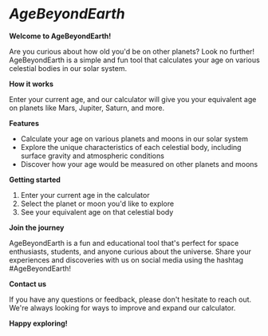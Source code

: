 *AgeBeyondEarth*
================

**Welcome to AgeBeyondEarth!**

Are you curious about how old you'd be on other planets? Look no further! AgeBeyondEarth is a simple and fun tool that calculates your age on various celestial bodies in our solar system.

**How it works**

Enter your current age, and our calculator will give you your equivalent age on planets like Mars, Jupiter, Saturn, and more.

**Features**

* Calculate your age on various planets and moons in our solar system
* Explore the unique characteristics of each celestial body, including surface gravity and atmospheric conditions
* Discover how your age would be measured on other planets and moons

**Getting started**

1. Enter your current age in the calculator
2. Select the planet or moon you'd like to explore
3. See your equivalent age on that celestial body

**Join the journey**

AgeBeyondEarth is a fun and educational tool that's perfect for space enthusiasts, students, and anyone curious about the universe. Share your experiences and discoveries with us on social media using the hashtag #AgeBeyondEarth!

**Contact us**

If you have any questions or feedback, please don't hesitate to reach out. We're always looking for ways to improve and expand our calculator.

**Happy exploring!**
